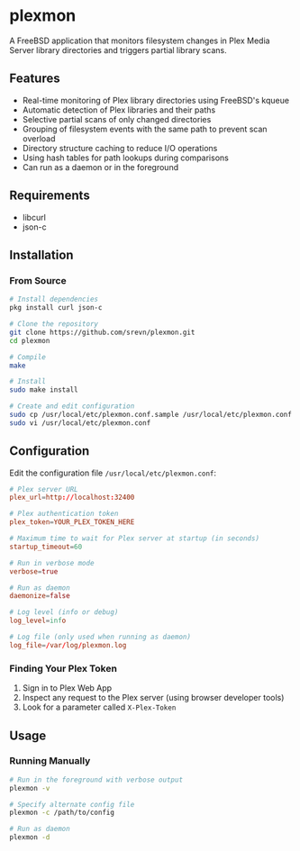 # plexmon

A FreeBSD application that monitors filesystem changes in Plex Media Server library directories and triggers partial library scans.

## Features

- Real-time monitoring of Plex library directories using FreeBSD's kqueue
- Automatic detection of Plex libraries and their paths
- Selective partial scans of only changed directories
- Grouping of filesystem events with the same path to prevent scan overload
- Directory structure caching to reduce I/O operations
- Using hash tables for path lookups during comparisons
- Can run as a daemon or in the foreground

## Requirements

- libcurl
- json-c

## Installation

### From Source

```bash
# Install dependencies
pkg install curl json-c

# Clone the repository
git clone https://github.com/srevn/plexmon.git
cd plexmon

# Compile
make

# Install
sudo make install

# Create and edit configuration
sudo cp /usr/local/etc/plexmon.conf.sample /usr/local/etc/plexmon.conf
sudo vi /usr/local/etc/plexmon.conf
```

## Configuration

Edit the configuration file `/usr/local/etc/plexmon.conf`:

```conf
# Plex server URL
plex_url=http://localhost:32400

# Plex authentication token
plex_token=YOUR_PLEX_TOKEN_HERE

# Maximum time to wait for Plex server at startup (in seconds)
startup_timeout=60

# Run in verbose mode
verbose=true

# Run as daemon
daemonize=false

# Log level (info or debug)
log_level=info

# Log file (only used when running as daemon)
log_file=/var/log/plexmon.log
```

### Finding Your Plex Token

1. Sign in to Plex Web App
2. Inspect any request to the Plex server (using browser developer tools)
3. Look for a parameter called `X-Plex-Token`

## Usage

### Running Manually

```bash
# Run in the foreground with verbose output
plexmon -v

# Specify alternate config file
plexmon -c /path/to/config

# Run as daemon
plexmon -d
```